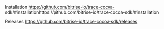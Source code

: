 Installation
https://github.com/bitrise-io/trace-cocoa-sdk/#installationhttps://github.com/bitrise-io/trace-cocoa-sdk/#installation

Releases
https://github.com/bitrise-io/trace-cocoa-sdk/releases
